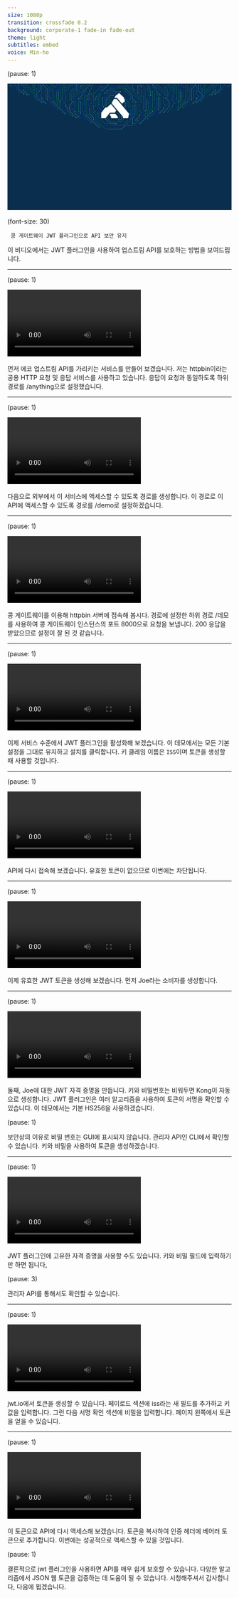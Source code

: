 ```yaml
---
size: 1080p
transition: crossfade 0.2
background: corporate-1 fade-in fade-out
theme: light
subtitles: embed
voice: Min-ho
---
```

(pause: 1)

![](00-kong-background.png)

(font-size: 30)

```
 콩 게이트웨이 JWT 플러그인으로 API 보안 유지
```

이 비디오에서는 JWT 플러그인을 사용하여 업스트림 API를 보호하는 방법을 보여드립니다.

---

(pause: 1)

![](01_CreateService.mp4)

먼저 에코 업스트림 API를 가리키는 서비스를 만들어 보겠습니다. 저는 httpbin이라는 공용 HTTP 요청 및 응답 서비스를 사용하고 있습니다. 응답이 요청과 동일하도록 하위 경로를 /anything으로 설정했습니다.

---

(pause: 1)

![](02_CreateRoute.mp4)

다음으로 외부에서 이 서비스에 액세스할 수 있도록 경로를 생성합니다. 이 경로로 이 API에 액세스할 수 있도록 경로를 /demo로 설정하겠습니다.

---

(pause: 1)

![](03_ConfrirmAccess.mp4)

콩 게이트웨이를 이용해 httpbin 서버에 접속해 봅시다. 경로에 설정한 하위 경로 /데모를 사용하여 콩 게이트웨이 인스턴스의 포트 8000으로 요청을 보냅니다. 200 응답을 받았으므로 설정이 잘 된 것 같습니다.

---

(pause: 1)

![](04_EnableJWTPlugin.mp4)

이제 서비스 수준에서 JWT 플러그인을 활성화해 보겠습니다. 이 데모에서는 모든 기본 설정을 그대로 유지하고 설치를 클릭합니다. 키 클레임 이름은 `ISS`이며 토큰을 생성할 때 사용할 것입니다.

---

(pause: 1)

![](05_AccessBlock.mp4)

API에 다시 접속해 보겠습니다. 유효한 토큰이 없으므로 이번에는 차단됩니다.

---

(pause: 1)

![](06_CreateConsumer.mp4)

이제 유효한 JWT 토큰을 생성해 보겠습니다. 먼저 Joe라는 소비자를 생성합니다.

---

(pause: 1)

![](07_GenJWTCred.mp4)

둘째, Joe에 대한 JWT 자격 증명을 만듭니다. 키와 비밀번호는 비워두면 Kong이 자동으로 생성합니다. JWT 플러그인은 여러 알고리즘을 사용하여 토큰의 서명을 확인할 수 있습니다. 이 데모에서는 기본 HS256을 사용하겠습니다.

(pause: 1)

보안상의 이유로 비밀 번호는 GUI에 표시되지 않습니다. 관리자 API인 CLI에서 확인할 수 있습니다. 키와 비밀을 사용하여 토큰을 생성하겠습니다.

---

(pause: 1)

![](10_CreateJWTCustomCred.mp4)

JWT 플러그인에 고유한 자격 증명을 사용할 수도 있습니다. 키와 비밀 필드에 입력하기만 하면 됩니다,

(pause: 3)

관리자 API를 통해서도 확인할 수 있습니다.

---

(pause: 1)

![](08_GenToken.mp4)

jwt.io에서 토큰을 생성할 수 있습니다. 페이로드 섹션에 iss라는 새 필드를 추가하고 키 값을 입력합니다.
그런 다음 서명 확인 섹션에 비밀을 입력합니다. 페이지 왼쪽에서 토큰을 얻을 수 있습니다.

---

(pause: 1)

![](09_AccessWithToken.mp4)

이 토큰으로 API에 다시 액세스해 보겠습니다. 토큰을 복사하여 인증 헤더에 베어러 토큰으로 추가합니다. 이번에는 성공적으로 액세스할 수 있을 것입니다.

(pause: 1)

결론적으로 jwt 플러그인을 사용하면 API를 매우 쉽게 보호할 수 있습니다. 다양한 알고리즘에서 JSON 웹 토큰을 검증하는 데 도움이 될 수 있습니다.
시청해주셔서 감사합니다, 다음에 뵙겠습니다.
